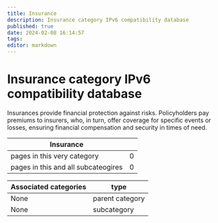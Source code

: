 ```yaml
---
title: Insurance
description: Insurance category IPv6 compatibility database
published: true
date: 2024-02-08 16:14:57 
tags:
editor: markdown
---
```


# Insurance category IPv6 compatibility database


Insurances provide financial protection against risks. Policyholders pay premiums to insurers, who, in turn, offer coverage for specific events or losses, ensuring financial compensation and security in times of need.


| Insurance   |   |
| - | - |
| pages in this very category | 0 |
| pages in this and all subcateogires | 0 |

| Associated categories | type |
| - | - |
| None | parent category |
| None | subcategory |